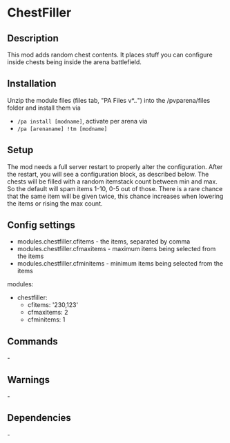 # ChestFiller

## Description

This mod adds random chest contents. It places stuff you can configure inside chests being inside the arena battlefield.

## Installation

Unzip the module files (files tab, "PA Files v*.*.*") into the /pvparena/files folder and install them via

- `/pa install [modname]`, activate per arena via
- `/pa [arenaname] !tm [modname]`

## Setup

The mod needs a full server restart to properly alter the configuration. After the restart, you will see a configuration block, as described below. The chests will be filled with a random itemstack count between min and max. So the default will spam items 1-10, 0-5 out of those. There is a rare chance that the same item will be given twice, this chance increases when lowering the items or rising the max count.

## Config settings

- modules.chestfiller.cfitems \- the items, separated by comma
- modules.chestfiller.cfmaxitems \- maximum items being selected from the items
- modules.chestfiller.cfminitems \- minimum items being selected from the items 

modules:
- chestfiller:
  - cfitems: '230,123'
  - cfmaxitems: 2
  - cfminitems: 1

## Commands

\-

## Warnings

\-

## Dependencies

\-
